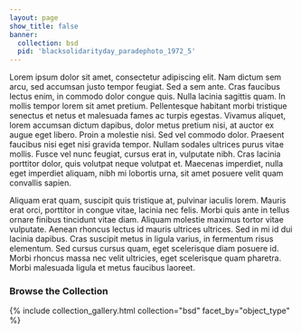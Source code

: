 ```yaml
---
layout: page
show_title: false
banner:
  collection: bsd
  pid: 'blacksolidarityday_paradephoto_1972_5'
---
```




Lorem ipsum dolor sit amet, consectetur adipiscing elit. Nam dictum sem arcu, sed accumsan justo tempor feugiat. Sed a sem ante. Cras faucibus lectus enim, in commodo dolor congue quis. Nulla lacinia sagittis quam. In mollis tempor lorem sit amet pretium. Pellentesque habitant morbi tristique senectus et netus et malesuada fames ac turpis egestas. Vivamus aliquet, lorem accumsan dictum dapibus, dolor metus pretium nisi, at auctor ex augue eget libero. Proin a molestie nisi. Sed vel commodo dolor. Praesent faucibus nisi eget nisi gravida tempor. Nullam sodales ultrices purus vitae mollis. Fusce vel nunc feugiat, cursus erat in, vulputate nibh. Cras lacinia porttitor dolor, quis volutpat neque volutpat et. Maecenas imperdiet, nulla eget imperdiet aliquam, nibh mi lobortis urna, sit amet posuere velit quam convallis sapien.

Aliquam erat quam, suscipit quis tristique at, pulvinar iaculis lorem. Mauris erat orci, porttitor in congue vitae, lacinia nec felis. Morbi quis ante in tellus ornare finibus tincidunt vitae diam. Aliquam molestie maximus tortor vitae vulputate. Aenean rhoncus lectus id mauris ultrices ultrices. Sed in mi id dui lacinia dapibus. Cras suscipit metus in ligula varius, in fermentum risus elementum. Sed cursus cursus quam, eget scelerisque diam posuere id. Morbi rhoncus massa nec velit ultricies, eget scelerisque quam pharetra. Morbi malesuada ligula et metus faucibus laoreet.

### Browse the Collection

{% include collection_gallery.html collection="bsd" facet_by="object_type" %}

